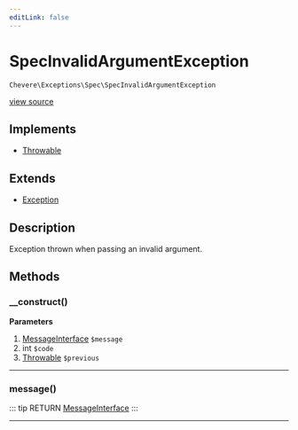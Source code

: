 ```yaml
---
editLink: false
---
```


# SpecInvalidArgumentException

`Chevere\Exceptions\Spec\SpecInvalidArgumentException`

[view source](https://github.com/chevere/chevere/blob/master/exceptions/Spec/SpecInvalidArgumentException.php)

## Implements

- [Throwable](https://www.php.net/manual/class.throwable)

## Extends

- [Exception](../Core/Exception.md)

## Description

Exception thrown when passing an invalid argument.

## Methods

### __construct()

**Parameters**

1. [MessageInterface](../../Interfaces/Message/MessageInterface.md) `$message`
2. int `$code`
3. [Throwable](https://www.php.net/manual/class.throwable) `$previous`

---

### message()

::: tip RETURN
[MessageInterface](../../Interfaces/Message/MessageInterface.md)
:::

---

